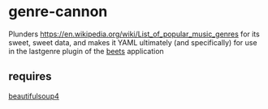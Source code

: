 genre-cannon
============
Plunders https://en.wikipedia.org/wiki/List_of_popular_music_genres for its sweet, sweet data, and makes it YAML ultimately (and specifically) for use in the lastgenre plugin of the [beets](https://github.com/sampsyo/beets) application

requires
--------
[beautifulsoup4](http://www.crummy.com/software/BeautifulSoup/)

